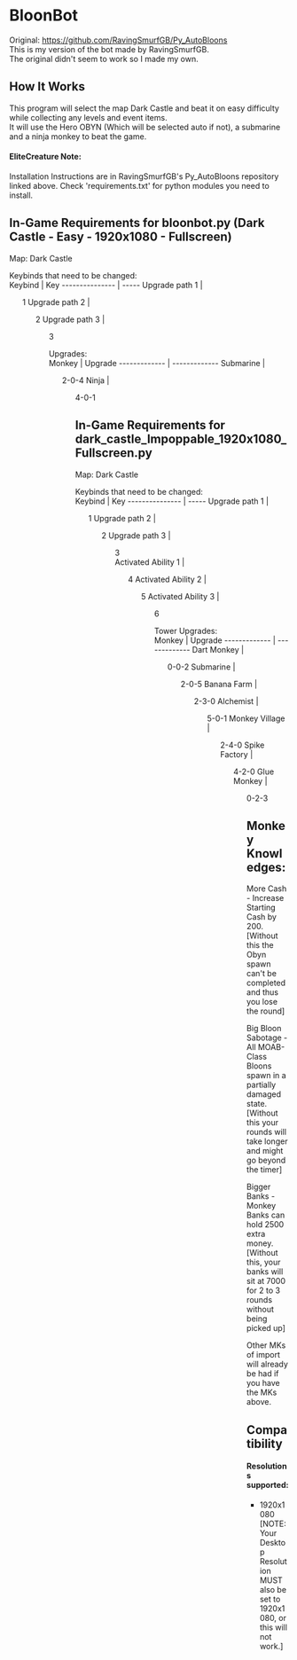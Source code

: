 # BloonBot
Original: https://github.com/RavingSmurfGB/Py_AutoBloons  
This is my version of the bot made by RavingSmurfGB.  
The original didn't seem to work so I made my own.  

## How It Works
This program will select the map Dark Castle and beat it on easy difficulty while collecting any levels and event items.  
It will use the Hero OBYN (Which will be selected auto if not), a submarine and a ninja monkey to beat the game. 

#### EliteCreature Note:
Installation Instructions are in RavingSmurfGB's Py_AutoBloons repository linked above.
Check 'requirements.txt' for python modules you need to install.



## In-Game Requirements for bloonbot.py (Dark Castle - Easy - 1920x1080 - Fullscreen)
Map: Dark Castle  

Keybinds that need to be changed:  
Keybind         | Key
--------------- | -----
Upgrade path 1	| <ul>1 
Upgrade path 2	|	<ul>2 
Upgrade path 3	|	<ul>3  

Upgrades:  
Monkey        | Upgrade
------------- | -------------
Submarine     | <ul>2-0-4
Ninja         | <ul>4-0-1



## In-Game Requirements for dark_castle_Impoppable_1920x1080_Fullscreen.py
Map: Dark Castle  

Keybinds that need to be changed:  
Keybind             | Key
---------------     | -----
Upgrade path 1		| <ul>1 
Upgrade path 2		|	<ul>2 
Upgrade path 3		|	<ul>3  
Activated Ability 1	| <ul>4 
Activated Ability 2	|	<ul>5 
Activated Ability 3	|	<ul>6  

Tower Upgrades:  
Monkey				| Upgrade
-------------		| -------------
Dart Monkey			| <ul>0-0-2
Submarine			| <ul>2-0-5
Banana Farm         | <ul>2-3-0
Alchemist			| <ul>5-0-1
Monkey Village		| <ul>2-4-0
Spike Factory		| <ul>4-2-0
Glue Monkey         | <ul>0-2-3

Monkey Knowledges:
----------------
More Cash          - Increase Starting Cash by 200. [Without this the Obyn spawn can't be completed and thus you lose the round]

Big Bloon Sabotage - All MOAB-Class Bloons spawn in a partially damaged state. [Without this your rounds will take longer and might go beyond the timer]

Bigger Banks       - Monkey Banks can hold 2500 extra money. [Without this, your banks will sit at 7000 for 2 to 3 rounds without being picked up]

Other MKs of import will already be had if you have the MKs above.

## Compatibility
#### Resolutions supported:  
* 1920x1080  [NOTE: Your Desktop Resolution MUST also be set to 1920x1080, or this will not work.]
